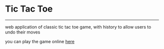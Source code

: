 # Tic Tac Toe
---
web application of classic tic tac toe game, with history to allow users to undo their moves

you can play the game online [here](https://awesome-tic-tac-toe.netlify.app/)